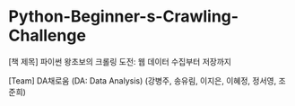 # Python-Beginner-s-Crawling-Challenge

[책 제목] 파이썬 왕초보의 크롤링 도전: 웹 데이터 수집부터 저장까지

[Team] DA채로움 (DA: Data Analysis)
       (강병주, 송유림, 이지은, 이혜정, 정서영, 조준희)